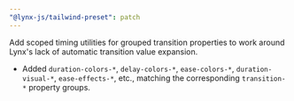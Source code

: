 ```yaml
---
"@lynx-js/tailwind-preset": patch
---
```


Add scoped timing utilities for grouped transition properties to work around Lynx's lack of automatic transition value expansion.

- Added `duration-colors-*`, `delay-colors-*`, `ease-colors-*`, `duration-visual-*`, `ease-effects-*`, etc., matching the corresponding `transition-*` property groups.
